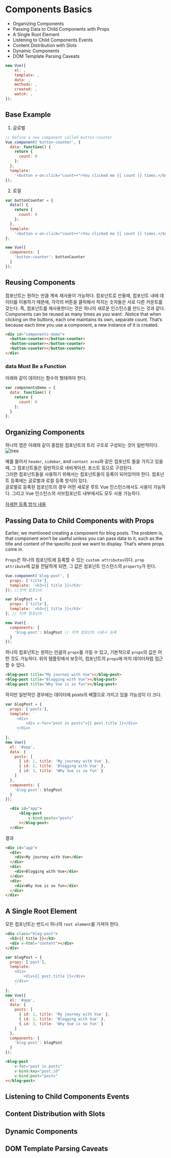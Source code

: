 # Components Basics

- Organizing Components
- Passing Data to Child Components with Props
- A Single Root Element
- Listening to Child Components Events
- Content Distribution with Slots
- Dynamic Components
- DOM Template Parsing Caveats

```javascript
new Vue({
    el: ,
    template: ,
    data: ,
    methods: ,
    created: ,
    watch: ,
});
```

## Base Example

1. 글로벌

```javascript
// Define a new component called button-counter
Vue.component('button-counter', {
  data: function() {
    return {
      count: 0
    };
  },
  template:
    '<button v-on:click="count++">You clicked me {{ count }} times.</button>'
});
```

2. 로컬

```javascript
var buttonCounter = {
  data() {
    return {
      count: 0
    };
  },
  template:
    '<button v-on:click="count++">You clicked me {{ count }} times.</button>'
};

new Vue({
  components: {
    'button-counter': buttonCounter
  }
});
```

## Reusing Components

컴포넌트는 원하는 만큼 계속 재사용이 가능하다. 컴포넌트로 만들때, 컴포넌트 내에 데이터를 이용하기 때문에, 각각의 버튼을 클릭해서 적히는 숫자들은 서로 다른 카운트를 갖는다. 즉, 컴포넌트를 재사용한다는 것은 하나의 새로운 인스턴스를 만드는 것과 같다.
Components can be reused as many times as you want:
.Notice that when clicking on the buttons, each one maintains its own, separate count. That’s because each time you use a component, a new instance of it is created.

```HTML
<div id="components-demo">
  <button-counter></button-counter>
  <button-counter></button-counter>
  <button-counter></button-counter>
</div>
```

### data Must Be a Function

아래와 같이 데이터는 함수의 형태여야 한다.

```javascript
var componentsDemo = {
  data: function() {
    return {
      count: 0
    };
  }
};
```

## Organizing Components

하나의 앱은 아래와 같이 중첩된 컴포넌트의 트리 구조로 구성되는 것이 일반적이다.
![tree](../img/compo.png)

예를 들어서 `header`, `sidebar`, and `content area`와 같은 컴포넌트 들을 가지고 있을때, 그 컴포넌트들은 일반적으로 네비게이션, 포스트 등으로 구성된다.  
그러한 컴포넌트들을 사용하기 위해서는 컴포넌트들이 등록이 되어있어야 한다. 컴포넌트 등록에는 글로벌과 로컬 등록 방식이 있다.  
글로벌로 등록된 컴포넌트의 경우 어떤 새로운 루트 Vue 인스턴스에서도 사용이 가능하다. 그리고 Vue 인스턴스의 서브컴포넌트 내부에서도 모두 사용 가능하다.

[자세한 등록 방식 내용](https://vuejs.org/v2/guide/components-registration.html)

## Passing Data to Child Components with Props

Earlier, we mentioned creating a component for blog posts. The problem is, that component won’t be useful unless you can pass data to it, such as the title and content of the specific post we want to display. That’s where props come in.

`Props`은 하나의 컴포넌트에 등록할 수 있는 `custom attributes`이다. `prop attribute`에 값을 전달하게 되면, 그 값은 컴포넌트 인스턴스의 `property`가 된다.

```javascript
Vue.component('blog-post', {
  props: ['title'],
  template: '<h3>{{ title }}</h3>'
}); //전역 컴포넌트

var blogPost = {
  props: ['title'],
  template: '<h3>{{ title }}</h3>'
}; // 지역 컴포넌트

new Vue({
  components: {
    'blog-post': blogPost // 지역 컴포넌트 사용시 등록
  }
});
```

하나의 컴포넌트는 원하는 만큼의 `props`를 가질 수 있고, 기본적으로 `props`의 값은 어떤 것도 가능하다. 위의 템플릿에서 보듯이, 컴포넌트의 `props`에 마치 데이터처럼 접근할 수 있다.

```HTML
<blog-post title="My journey with Vue"></blog-post>
<blog-post title="Blogging with Vue"></blog-post>
<blog-post title="Why Vue is so fun"></blog-post>
```

하지만 일반적인 경우에는 데이터에 posts의 배열으로 가지고 있을 가능성이 더 크다.

```javascript
var blogPost = {
  props: ['posts'],
  template: `
     <div>
         <div v-for="post in posts">{{ post.title }}</div>
     </div>
     `
};
new Vue({
  el: '#app',
  data: {
    posts: [
      { id: 1, title: 'My journey with Vue' },
      { id: 2, title: 'Blogging with Vue' },
      { id: 3, title: 'Why Vue is so fun' }
    ]
  },
  components: {
    'blog-post': blogPost
  }
});
```

```HTML
  <div id="app">
      <blog-post
          v-bind:posts="posts"
      ></blog-post>
  </div>
```

결과

```HTML
<div id="app">
  <div>
    <div>My journey with Vue</div>
  </div>
  <div>
    <div>Blogging with Vue</div>
  </div>
  <div>
    <div>Why Vue is so fun</div>
  </div>
</div>
```

## A Single Root Element

모든 컴포넌트는 반드시 하나의 `root element`를 가져야 한다.

```HTML
<div class="blog-post">
  <h3>{{ title }}</h3>
  <div v-html="content"></div>
</div>
```

```javascript
var blogPost = {
  props: ['post'],
  template: `
    <div>
        <div>{{ post.title }}</div>
    </div>
    `
};
new Vue({
  el: '#app',
  data: {
    posts: [
      { id: 1, title: 'My journey with Vue' },
      { id: 2, title: 'Blogging with Vue' },
      { id: 3, title: 'Why Vue is so fun' }
    ]
  },
  components: {
    'blog-post': blogPost
  }
});
```

```HTML
<blog-post
    v-for="post in posts"
    v-bind:key="post.id"
    v-bind:post="posts"
></blog-post>
```

## Listening to Child Components Events

## Content Distribution with Slots

## Dynamic Components

## DOM Template Parsing Caveats
